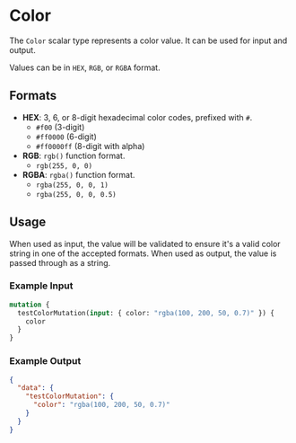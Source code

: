 # Color

The `Color` scalar type represents a color value. It can be used for input and output.

Values can be in `HEX`, `RGB`, or `RGBA` format.

## Formats

- **HEX**: 3, 6, or 8-digit hexadecimal color codes, prefixed with `#`.
  - `#f00` (3-digit)
  - `#ff0000` (6-digit)
  - `#ff0000ff` (8-digit with alpha)
- **RGB**: `rgb()` function format.
  - `rgb(255, 0, 0)`
- **RGBA**: `rgba()` function format.
  - `rgba(255, 0, 0, 1)`
  - `rgba(255, 0, 0, 0.5)`

## Usage

When used as input, the value will be validated to ensure it's a valid color string in one of the accepted formats. When used as output, the value is passed through as a string.

### Example Input

```graphql
mutation {
  testColorMutation(input: { color: "rgba(100, 200, 50, 0.7)" }) {
    color
  }
}
```

### Example Output

```json
{
  "data": {
    "testColorMutation": {
      "color": "rgba(100, 200, 50, 0.7)"
    }
  }
}
```
